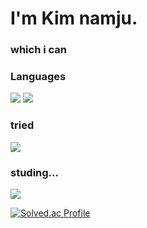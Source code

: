 # I'm Kim namju.
### which i can

### Languages

<img src="https://img.shields.io/badge/Python-3776AB?style=flat-square&logo=Python&logoColor=white"/> <img src="https://img.shields.io/badge/C-A8B9CC?style=flat-square&logo=C&logoColor=white"/> 

### tried

<img src="https://img.shields.io/badge/TensorFlow-FF6F00?style=flat-square&logo=TensorFlow&logoColor=white"/>

### studing...
<img src="https://img.shields.io/badge/CSharp-239120?style=flat-square&logo=CSharp&logoColor=white"/>


[![Solved.ac Profile](http://mazassumnida.wtf/api/v2/generate_badge?boj=cmsong111)](https://solved.ac/cmsong111)
<!-- 동영이형 배끼기 ㅋㅋ
[![Anurag's GitHub stats](https://github-readme-stats.vercel.app/api?username=cmsong111&show_icons=true&theme=dark)](https://github-readme-stats.vercel.app/api?username=anuraghazra)
-->


<!--
**cmsong111/cmsong111** is a ✨ _special_ ✨ repository because its `README.md` (this file) appears on your GitHub profile.

Here are some ideas to get you started:

- 🔭 I’m currently working on ...
- 🌱 I’m currently learning ...
- 👯 I’m looking to collaborate on ...
- 🤔 I’m looking for help with ...
- 💬 Ask me about ...
- 📫 How to reach me: ...
- 😄 Pronouns: ...
- ⚡ Fun fact: ...
-->
